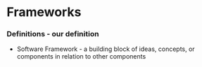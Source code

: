 Frameworks
==========


### Definitions - our definition

* Software Framework - a building block of ideas, concepts, or components in 
relation to other components